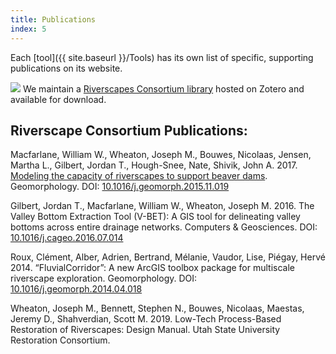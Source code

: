 ```yaml
---
title: Publications
index: 5
---
```


Each [tool]({{ site.baseurl }}/Tools) has its own list of specific, supporting publications on its website.  

<a href="https://www.zotero.org/"><img class="float-left" src="{{ site.baseurl }}/assets/images/orgs/Zotero.png"></a>  We maintain a [Riverscapes Consortium library](https://www.zotero.org/groups/2438806/riverscapesconsortium?)  hosted on Zotero and available for download. 

## Riverscape Consortium Publications:

Macfarlane, William W., Wheaton, Joseph M., Bouwes, Nicolaas, Jensen, Martha L., Gilbert, Jordan T., Hough-Snee, Nate, Shivik, John A. 2017. [Modeling the capacity of riverscapes to support beaver dams](http://www.sciencedirect.com/science/article/pii/S0169555X15302166). Geomorphology. DOI: [10.1016/j.geomorph.2015.11.019](10.1016/j.geomorph.2015.11.019)

Gilbert, Jordan T., Macfarlane, William W., Wheaton, Joseph M. 2016. The Valley Bottom Extraction Tool (V-BET): A GIS tool for delineating valley bottoms across entire drainage networks. Computers & Geosciences. DOI: [10.1016/j.cageo.2016.07.014](10.1016/j.cageo.2016.07.014)

Roux, Clément, Alber, Adrien, Bertrand, Mélanie, Vaudor, Lise, Piégay, Hervé 2014. “FluvialCorridor”: A new ArcGIS toolbox package for multiscale riverscape exploration. Geomorphology. DOI: [10.1016/j.geomorph.2014.04.018](10.1016/j.geomorph.2014.04.018)

Wheaton, Joseph M., Bennett, Stephen N., Bouwes, Nicolaas, Maestas, Jeremy D., Shahverdian, Scott M. 2019. Low-Tech Process-Based Restoration of Riverscapes: Design Manual. Utah State University Restoration Consortium. 

